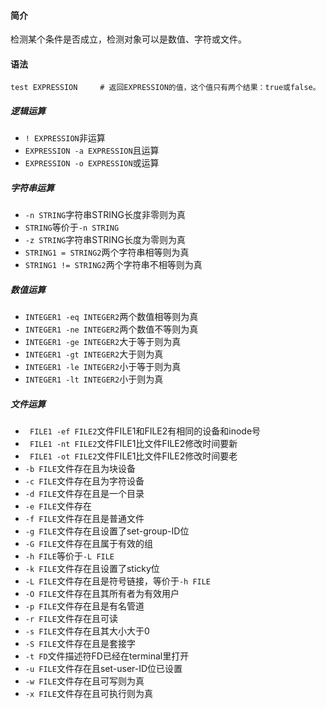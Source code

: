 #### 简介

检测某个条件是否成立，检测对象可以是数值、字符或文件。

#### 语法

```
test EXPRESSION		# 返回EXPRESSION的值，这个值只有两个结果：true或false。
```

##### 逻辑运算

- `! EXPRESSION`非运算
- `EXPRESSION -a EXPRESSION`且运算
- `EXPRESSION -o EXPRESSION`或运算

##### 字符串运算

- `-n STRING`字符串STRING长度非零则为真
- `STRING`等价于`-n STRING`
- `-z STRING`字符串STRING长度为零则为真
- `STRING1 = STRING2`两个字符串相等则为真
- `STRING1 != STRING2`两个字符串不相等则为真

##### 数值运算

- `INTEGER1 -eq INTEGER2`两个数值相等则为真
- `INTEGER1 -ne INTEGER2`两个数值不等则为真
- `INTEGER1 -ge INTEGER2`大于等于则为真
- `INTEGER1 -gt INTEGER2`大于则为真
- `INTEGER1 -le INTEGER2`小于等于则为真
- `INTEGER1 -lt INTEGER2`小于则为真

##### 文件运算

- ` FILE1 -ef FILE2`文件FILE1和FILE2有相同的设备和inode号
- ` FILE1 -nt FILE2`文件FILE1比文件FILE2修改时间要新
- ` FILE1 -ot FILE2`文件FILE1比文件FILE2修改时间要老
- `-b FILE`文件存在且为块设备
- `-c FILE`文件存在且为字符设备
- `-d FILE`文件存在且是一个目录
- `-e FILE`文件存在
- `-f FILE`文件存在且是普通文件
- `-g FILE`文件存在且设置了set-group-ID位
- `-G FILE`文件存在且属于有效的组
- `-h FILE`等价于`-L FILE`
- `-k FILE`文件存在且设置了sticky位
- `-L FILE`文件存在且是符号链接，等价于`-h FILE`
- `-O FILE`文件存在且其所有者为有效用户
- `-p FILE`文件存在且是有名管道
- `-r FILE`文件存在且可读
- `-s FILE`文件存在且其大小大于0
- `-S FILE`文件存在且是套接字
- `-t FD`文件描述符FD已经在terminal里打开
- `-u FILE`文件存在且set-user-ID位已设置
- `-w FILE`文件存在且可写则为真
- `-x FILE`文件存在且可执行则为真